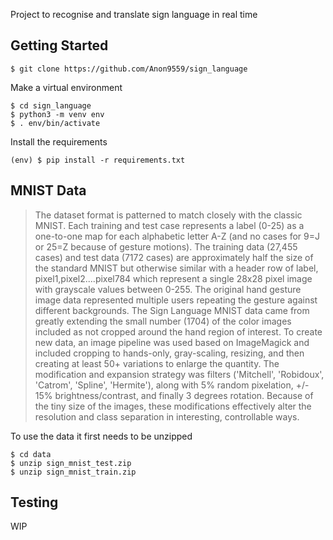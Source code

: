 
Project to recognise and translate sign language in real time

## Getting Started

```
$ git clone https://github.com/Anon9559/sign_language
```

Make a virtual environment

```
$ cd sign_language
$ python3 -m venv env
$ . env/bin/activate
```

Install the requirements

```
(env) $ pip install -r requirements.txt
```

## MNIST Data

 > The dataset format is patterned to match closely with the classic MNIST. Each training and test case represents a label (0-25) as a one-to-one map for each alphabetic letter A-Z (and no cases for 9=J or 25=Z because of gesture motions). The training data (27,455 cases) and test data (7172 cases) are approximately half the size of the standard MNIST but otherwise similar with a header row of label, pixel1,pixel2....pixel784 which represent a single 28x28 pixel image with grayscale values between 0-255. The original hand gesture image data represented multiple users repeating the gesture against different backgrounds. The Sign Language MNIST data came from greatly extending the small number (1704) of the color images included as not cropped around the hand region of interest. To create new data, an image pipeline was used based on ImageMagick and included cropping to hands-only, gray-scaling, resizing, and then creating at least 50+ variations to enlarge the quantity. The modification and expansion strategy was filters ('Mitchell', 'Robidoux', 'Catrom', 'Spline', 'Hermite'), along with 5% random pixelation, +/- 15% brightness/contrast, and finally 3 degrees rotation. Because of the tiny size of the images, these modifications effectively alter the resolution and class separation in interesting, controllable ways.

To use the data it first needs to be unzipped

```
$ cd data
$ unzip sign_mnist_test.zip
$ unzip sign_mnist_train.zip
```

## Testing

WIP

